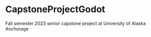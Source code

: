 # CapstoneProjectGodot
Fall semester 2023 senior capstone project at University of Alaska Anchorage
